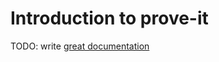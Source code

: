 # Introduction to prove-it

TODO: write [great documentation](http://jacobian.org/writing/great-documentation/what-to-write/)
